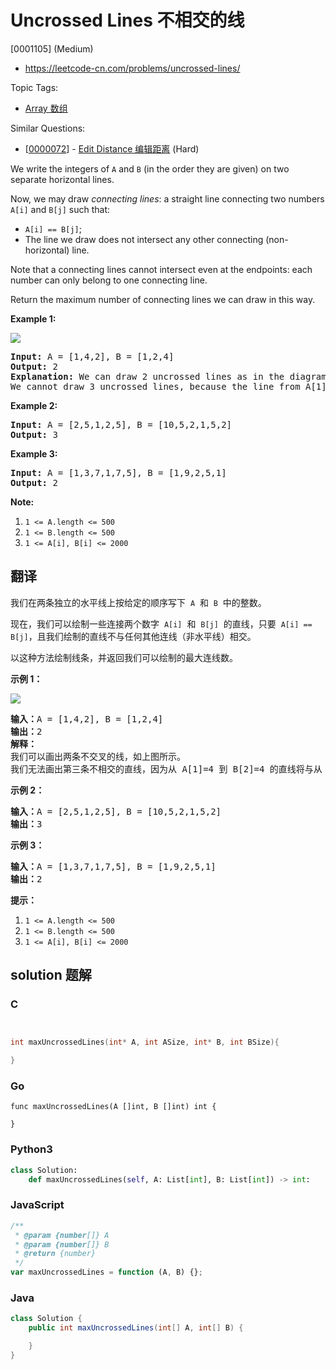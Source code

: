 # Uncrossed Lines 不相交的线

[0001105] (Medium)

- https://leetcode-cn.com/problems/uncrossed-lines/

Topic Tags:

- [Array 数组](https://leetcode-cn.com/tag/array/)

Similar Questions:

- [[0000072](https://leetcode-cn.com/problems/edit-distance/)] - [Edit Distance 编辑距离](./0000072.edit-distance.md) (Hard)

We write the integers of `A` and `B` (in the order they are given) on two separate horizontal lines.

Now, we may draw _connecting lines_: a straight line connecting two numbers `A[i]` and `B[j]` such that:

- `A[i] == B[j]`;
- The line we draw does not intersect any other connecting (non-horizontal) line.

Note that a connecting lines cannot intersect even at the endpoints: each number can only belong to one connecting line.

Return the maximum number of connecting lines we can draw in this way.

**Example 1:**

![](https://assets.leetcode.com/uploads/2019/04/26/142.png)

<pre><strong>Input: </strong>A = <span id="example-input-1-1">[1,4,2]</span>, B = <span id="example-input-1-2">[1,2,4]</span>
<strong>Output: </strong><span id="example-output-1">2</span>
<strong>Explanation: </strong>We can draw 2 uncrossed lines as in the diagram.
We cannot draw 3 uncrossed lines, because the line from A[1]=4 to B[2]=4 will intersect the line from A[2]=2 to B[1]=2.
</pre>

**Example 2:**

<pre><strong>Input: </strong>A = <span id="example-input-2-1">[2,5,1,2,5]</span>, B = <span id="example-input-2-2">[10,5,2,1,5,2]</span>
<strong>Output: </strong><span id="example-output-2">3</span>
</pre>

**Example 3:**

<pre><strong>Input: </strong>A = <span id="example-input-3-1">[1,3,7,1,7,5]</span>, B = <span id="example-input-3-2">[1,9,2,5,1]</span>
<strong>Output: </strong><span id="example-output-3">2</span></pre>

**Note:**

1.  `1 <= A.length <= 500`
2.  `1 <= B.length <= 500`
3.  `1 <= A[i], B[i] <= 2000`

## 翻译

我们在两条独立的水平线上按给定的顺序写下  `A`  和  `B`  中的整数。

现在，我们可以绘制一些连接两个数字  `A[i]`  和  `B[j]`  的直线，只要  `A[i] == B[j]`，且我们绘制的直线不与任何其他连线（非水平线）相交。

以这种方法绘制线条，并返回我们可以绘制的最大连线数。

**示例 1：**

**![](https://assets.leetcode-cn.com/aliyun-lc-upload/uploads/2019/04/28/142.png)**

<pre><strong>输入：</strong>A = [1,4,2], B = [1,2,4]
<strong>输出：</strong>2
<strong>解释：
</strong>我们可以画出两条不交叉的线，如上图所示。
我们无法画出第三条不相交的直线，因为从 A[1]=4 到 B[2]=4 的直线将与从 A[2]=2 到 B[1]=2 的直线相交。</pre>

**示例 2：**

<pre><strong>输入：</strong>A = [2,5,1,2,5], B = [10,5,2,1,5,2]
<strong>输出：</strong>3
</pre>

**示例 3：**

<pre><strong>输入：</strong>A = [1,3,7,1,7,5], B = [1,9,2,5,1]
<strong>输出：</strong>2</pre>

**提示：**

1.  `1 <= A.length <= 500`
2.  `1 <= B.length <= 500`
3.  `1 <= A[i], B[i] <= 2000`

## solution 题解

### C

```c


int maxUncrossedLines(int* A, int ASize, int* B, int BSize){

}


```

### Go

```golang
func maxUncrossedLines(A []int, B []int) int {

}
```

### Python3

```python
class Solution:
    def maxUncrossedLines(self, A: List[int], B: List[int]) -> int:

```

### JavaScript

```javascript
/**
 * @param {number[]} A
 * @param {number[]} B
 * @return {number}
 */
var maxUncrossedLines = function (A, B) {};
```

### Java

```java
class Solution {
    public int maxUncrossedLines(int[] A, int[] B) {

    }
}
```
